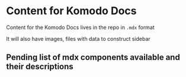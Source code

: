 # Content for Komodo Docs

Content for the Komodo Docs lives in the repo in `.mdx` format

It will also have images, files with data to construct sidebar

## Pending list of mdx components available and their descriptions